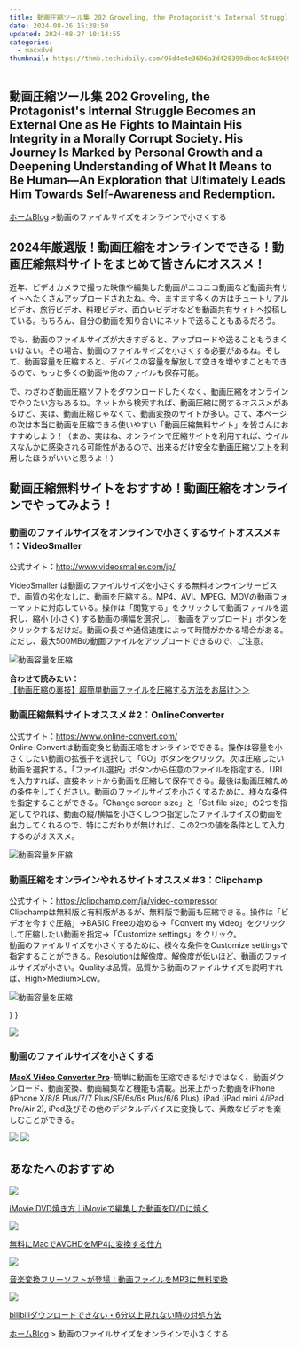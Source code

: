 ```yaml
---
title: 動画圧縮ツール集 202 Groveling, the Protagonist's Internal Struggle Becomes an External One as He Fights to Maintain His Integrity in a Morally Corrupt Society. His Journey Is Marked by Personal Growth and a Deepening Understanding of What It Means to Be Human—An Exploration that Ultimately Leads Him Towards Self-Awareness and Redemption.
date: 2024-08-26 15:38:50
updated: 2024-08-27 10:14:55
categories:
  - macxdvd
thumbnail: https://thmb.techidaily.com/96d4e4e3696a3d428399dbec4c54090942565cd5b197d0762ff7457e8ce649a0.jpg
---
```


## 動画圧縮ツール集 202 Groveling, the Protagonist's Internal Struggle Becomes an External One as He Fights to Maintain His Integrity in a Morally Corrupt Society. His Journey Is Marked by Personal Growth and a Deepening Understanding of What It Means to Be Human—An Exploration that Ultimately Leads Him Towards Self-Awareness and Redemption.

[ホーム](https://tools.techidaily.com/macxdvd/products/)[Blog](https://tools.techidaily.com/macxdvd/products/) \>動画のファイルサイズをオンラインで小さくする

## 2024年厳選版！動画圧縮をオンラインでできる！動画圧縮無料サイトをまとめて皆さんにオススメ！

近年、ビデオカメラで撮った映像や編集した動画がニコニコ動画など動画共有サイトへたくさんアップロードされたね。今、ますます多くの方はチュートリアルビデオ、旅行ビデオ、料理ビデオ、面白いビデオなどを動画共有サイトへ投稿している。もちろん、自分の動画を知り合いにネットで送ることもあるだろう。 

でも、動画のファイルサイズが大きすぎると、アップロードや送ることもうまくいけない。その場合、動画のファイルサイズを小さくする必要があるね。そして、動画容量を圧縮すると、デバイスの容量を解放して空きを増やすこともできるので、もっと多くの動画や他のファイルも保存可能。 

で、わざわざ動画圧縮ソフトをダウンロードしたくなく、動画圧縮をオンラインでやりたい方もあるね。ネットから検索すれば、動画圧縮に関するオススメがあるけど、実は、動画圧縮じゃなくて、動画変換のサイトが多い。さて、本ページの次は本当に動画を圧縮できる使いやすい「動画圧縮無料サイト」を皆さんにおすすめしよう！（まあ、実はね、オンラインで圧縮サイトを利用すれば、ウイルスなんかに感染される可能性があるので、出来るだけ安全な[動画圧縮ソフト](https://tools.techidaily.com/macxdvd/products/)を利用したほうがいいと思うよ！） 



##  動画圧縮無料サイトをおすすめ！動画圧縮をオンラインでやってみよう！

### 動画のファイルサイズをオンラインで小さくするサイトオススメ＃1：VideoSmaller 

 公式サイト：http://www.videosmaller.com/jp/

VideoSmaller は動画のファイルサイズを小さくする無料オンラインサービスで、画質の劣化なしに、動画を圧縮する。MP4、AVI、MPEG、MOVの動画フォーマットに対応している。操作は「閲覧する」をクリックして動画ファイルを選択し、縮小 (小さく) する動画の横幅を選択し、「動画をアップロード」ボタンをクリックするだけだ。動画の長さや通信速度によって時間がかかる場合がある。ただし、最大500MBの動画ファイルをアップロードできるので、ご注意。

![動画容量を圧縮](https://www.macxdvd.com/blog/img/vcp-mj-20180521-01.jpg) 

**合わせて読みたい：**  
[【動画圧縮の裏技】超簡単動画ファイルを圧縮する方法をお届け＞＞](https://tools.techidaily.com/macxdvd/products/)  



### 動画圧縮無料サイトオススメ＃2：OnlineConverter

公式サイト：https://www.online-convert.com/   
Online-Convertは動画変換と動画圧縮をオンラインでできる。操作は容量を小さくしたい動画の拡張子を選択して「GO」ボタンをクリック。次は圧縮したい動画を選択する。「ファイル選択」ボタンから任意のファイルを指定する。URLを入力すれば、直接ネットから動画を圧縮して保存できる。最後は動画圧縮ための条件をしてください。動画のファイルサイズを小さくするために、様々な条件を指定することができる。「Change screen size」と「Set file size」の2つを指定してやれば、動画の縦/横幅を小さくしつつ指定したファイルサイズの動画を出力してくれるので、特にこだわりが無ければ、この2つの値を条件として入力するのがオススメ。 

![動画容量を圧縮](https://www.macxdvd.com/blog/img/vcp-mj-20180521-02.jpg) 

### 動画圧縮をオンラインやれるサイトオススメ＃3：Clipchamp

公式サイト：https://clipchamp.com/ja/video-compressor  
Clipchampは無料版と有料版があるが、無料版で動画も圧縮できる。操作は「ビデオを今すぐ圧縮」→BASIC Freeの始める→「Convert my video」をクリックして圧縮したい動画を指定→「Customize settings」をクリック。  
動画のファイルサイズを小さくするために、様々な条件をCustomize settingsで指定することができる。Resolutionは解像度。解像度が低いほど、動画のファイルサイズが小さい。Qualityは品質。品質から動画のファイルサイズを説明すれば、High>Medium>Low。 

![動画容量を圧縮](https://www.macxdvd.com/blog/img/vcp-mj-20180521-03.jpg) 

} }

![](https://www.macxdvd.com/blog/../seoimage/video-converterru.png)

### 動画のファイルサイズを小さくする

[**MacX Video Converter Pro**](https://tools.techidaily.com/macxdvd/products/)\-簡単に動画を圧縮できるだけではなく、動画ダウンロード、動画変換、動画編集など機能も満載。出来上がった動画をiPhone (iPhone X/8/8 Plus/7/7 Plus/SE/6s/6s Plus/6/6 Plus), iPad (iPad mini 4/iPad Pro/Air 2), iPod及びその他のデジタルデバイスに変換して、素敵なビデオを楽しむことができる。

[![](https://www.macxdvd.com/blog/new-fourteen/mac.png)](https://tools.techidaily.com/macxdvd/products/) [![](https://www.macxdvd.com/blog/new-fourteen/winx.png)](https://tools.techidaily.com/macxdvd/products/) 



## あなたへのおすすめ

![](https://www.macxdvd.com/blog/img/imovie-video-to-dvd-0327.jpg) 

[iMovie DVD焼き方｜iMovieで編集した動画をDVDに焼く](https://tools.techidaily.com/macxdvd/products/)

![](https://www.macxdvd.com/blog/img/suteki-convert-h265-video-03.jpg) 

[無料にMacでAVCHDをMP4に変換する仕方](https://tools.techidaily.com/macxdvd/products/)

![](https://www.macxdvd.com/blog/img/smart-3-ways-to-import-music-to-smartphone13.jpg) 

[音楽変換フリーソフトが登場！動画ファイルをMP3に無料変換](https://tools.techidaily.com/macxdvd/products/)

![](https://www.macxdvd.com/blog/img/vcp-mj-20180529-11.jpg) 

[bilibiliダウンロードできない・6分以上見れない時の対処方法](https://tools.techidaily.com/macxdvd/products/) 



[ホーム](https://tools.techidaily.com/macxdvd/products/)[Blog](https://tools.techidaily.com/macxdvd/products/) \> 動画のファイルサイズをオンラインで小さくする

<ins class="adsbygoogle"
     style="display:block"
     data-ad-format="autorelaxed"
     data-ad-client="ca-pub-7571918770474297"
     data-ad-slot="1223367746"></ins>



<ins class="adsbygoogle"
     style="display:block"
     data-ad-client="ca-pub-7571918770474297"
     data-ad-slot="8358498916"
     data-ad-format="auto"
     data-full-width-responsive="true"></ins>
